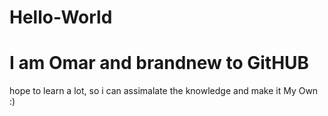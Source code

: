 # Hello-World
# I am Omar and brandnew to GitHUB
hope to learn a lot, so i can assimalate the knowledge and make it
My Own :)
